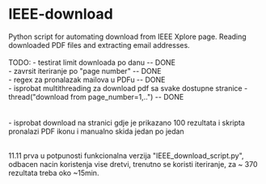 # IEEE-download
Python script for automating download from IEEE Xplore page. Reading downloaded PDF files and extracting email addresses.<br>
<br>
TODO:
    - testirat limit downloada po danu -- DONE<br>
    - zavrsit iteriranje po "page number" -- DONE<br> 
    - regex za pronalazak mailova u PDFu -- DONE<br>
    - isprobat multithreading za download pdf sa svake dostupne stranice - thread("download from page_number=1,..") -- DONE<br>
    <br>
    <br>
    - isprobat download na stranici gdje je prikazano 100 rezultata i skripta pronalazi PDF ikonu i manualno skida jedan po jedan<br>

<br>
11.11 prva u potpunosti funkcionalna verzija "IEEE_download_script.py", odbacen nacin koristenja vise dretvi, trenutno se koristi iteriranje, za ~ 370 rezultata treba oko ~15min.<br>